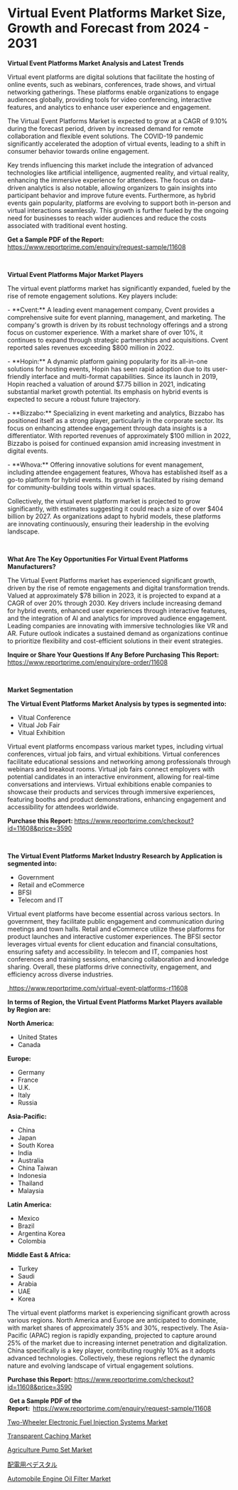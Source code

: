 <p><h1>Virtual Event Platforms Market Size, Growth and Forecast from 2024 - 2031</h1></p><p><strong>Virtual Event Platforms Market Analysis and Latest Trends</strong></p>
<p><p>Virtual event platforms are digital solutions that facilitate the hosting of online events, such as webinars, conferences, trade shows, and virtual networking gatherings. These platforms enable organizations to engage audiences globally, providing tools for video conferencing, interactive features, and analytics to enhance user experience and engagement.</p><p>The Virtual Event Platforms Market is expected to grow at a CAGR of 9.10% during the forecast period, driven by increased demand for remote collaboration and flexible event solutions. The COVID-19 pandemic significantly accelerated the adoption of virtual events, leading to a shift in consumer behavior towards online engagement. </p><p>Key trends influencing this market include the integration of advanced technologies like artificial intelligence, augmented reality, and virtual reality, enhancing the immersive experience for attendees. The focus on data-driven analytics is also notable, allowing organizers to gain insights into participant behavior and improve future events. Furthermore, as hybrid events gain popularity, platforms are evolving to support both in-person and virtual interactions seamlessly. This growth is further fueled by the ongoing need for businesses to reach wider audiences and reduce the costs associated with traditional event hosting.</p></p>
<p><strong>Get a Sample PDF of the Report:&nbsp;</strong> <a href="https://www.reportprime.com/enquiry/request-sample/11608">https://www.reportprime.com/enquiry/request-sample/11608</a></p>
<p>&nbsp;</p>
<p><strong>Virtual Event Platforms Major Market Players</strong></p>
<p><p>The virtual event platforms market has significantly expanded, fueled by the rise of remote engagement solutions. Key players include:</p><p>- **Cvent:** A leading event management company, Cvent provides a comprehensive suite for event planning, management, and marketing. The company's growth is driven by its robust technology offerings and a strong focus on customer experience. With a market share of over 10%, it continues to expand through strategic partnerships and acquisitions. Cvent reported sales revenues exceeding $800 million in 2022.</p><p>- **Hopin:** A dynamic platform gaining popularity for its all-in-one solutions for hosting events, Hopin has seen rapid adoption due to its user-friendly interface and multi-format capabilities. Since its launch in 2019, Hopin reached a valuation of around $7.75 billion in 2021, indicating substantial market growth potential. Its emphasis on hybrid events is expected to secure a robust future trajectory.</p><p>- **Bizzabo:** Specializing in event marketing and analytics, Bizzabo has positioned itself as a strong player, particularly in the corporate sector. Its focus on enhancing attendee engagement through data insights is a differentiator. With reported revenues of approximately $100 million in 2022, Bizzabo is poised for continued expansion amid increasing investment in digital events.</p><p>- **Whova:** Offering innovative solutions for event management, including attendee engagement features, Whova has established itself as a go-to platform for hybrid events. Its growth is facilitated by rising demand for community-building tools within virtual spaces.</p><p>Collectively, the virtual event platform market is projected to grow significantly, with estimates suggesting it could reach a size of over $404 billion by 2027. As organizations adapt to hybrid models, these platforms are innovating continuously, ensuring their leadership in the evolving landscape.</p></p>
<p>&nbsp;</p>
<p><strong>What Are The Key Opportunities For Virtual Event Platforms Manufacturers?</strong></p>
<p><p>The Virtual Event Platforms market has experienced significant growth, driven by the rise of remote engagements and digital transformation trends. Valued at approximately $78 billion in 2023, it is projected to expand at a CAGR of over 20% through 2030. Key drivers include increasing demand for hybrid events, enhanced user experiences through interactive features, and the integration of AI and analytics for improved audience engagement. Leading companies are innovating with immersive technologies like VR and AR. Future outlook indicates a sustained demand as organizations continue to prioritize flexibility and cost-efficient solutions in their event strategies.</p></p>
<p><strong>Inquire or Share Your Questions If Any Before Purchasing This Report:</strong> <a href="https://www.reportprime.com/enquiry/pre-order/11608">https://www.reportprime.com/enquiry/pre-order/11608</a></p>
<p>&nbsp;</p>
<p><strong>Market Segmentation</strong></p>
<p><strong>The Virtual Event Platforms Market Analysis by types is segmented into:</strong></p>
<p><ul><li>Vitual Conference</li><li>Vitual Job Fair</li><li>Vitual Exhibition</li></ul></p>
<p><p>Virtual event platforms encompass various market types, including virtual conferences, virtual job fairs, and virtual exhibitions. Virtual conferences facilitate educational sessions and networking among professionals through webinars and breakout rooms. Virtual job fairs connect employers with potential candidates in an interactive environment, allowing for real-time conversations and interviews. Virtual exhibitions enable companies to showcase their products and services through immersive experiences, featuring booths and product demonstrations, enhancing engagement and accessibility for attendees worldwide.</p></p>
<p><strong>Purchase this Report:&nbsp;</strong><a href="https://www.reportprime.com/checkout?id=11608&price=3590">https://www.reportprime.com/checkout?id=11608&price=3590</a></p>
<p>&nbsp;</p>
<p><strong>The Virtual Event Platforms Market Industry Research by Application is segmented into:</strong></p>
<p><ul><li>Government</li><li>Retail and eCommerce</li><li>BFSI</li><li>Telecom and IT</li></ul></p>
<p><p>Virtual event platforms have become essential across various sectors. In government, they facilitate public engagement and communication during meetings and town halls. Retail and eCommerce utilize these platforms for product launches and interactive customer experiences. The BFSI sector leverages virtual events for client education and financial consultations, ensuring safety and accessibility. In telecom and IT, companies host conferences and training sessions, enhancing collaboration and knowledge sharing. Overall, these platforms drive connectivity, engagement, and efficiency across diverse industries.</p></p>
<p><a href="https://www.reportprime.com/virtual-event-platforms-r11608">&nbsp;https://www.reportprime.com/virtual-event-platforms-r11608</a></p>
<p><strong>In terms of Region, the Virtual Event Platforms Market Players available by Region are:</strong></p>
<p>
    <p> <strong> North America: </strong>
        <ul>
            <li>United States</li>
            <li>Canada</li>
        </ul>
        </p> 
    <p> <strong> Europe: </strong>
        <ul>
            <li>Germany</li>
            <li>France</li>
            <li>U.K.</li>
            <li>Italy</li>
            <li>Russia</li>
        </ul>
        </p> 
    <p> <strong> Asia-Pacific: </strong>
        <ul>
            <li>China</li>
            <li>Japan</li>
            <li>South Korea</li>
            <li>India</li>
            <li>Australia</li>
            <li>China Taiwan</li>
            <li>Indonesia</li>
            <li>Thailand</li>
            <li>Malaysia</li>
        </ul>
        </p> 
    <p> <strong> Latin America: </strong>
        <ul>
            <li>Mexico</li>
            <li>Brazil</li>
            <li>Argentina Korea</li>
            <li>Colombia</li>
        </ul>
        </p> 
    <p> <strong> Middle East & Africa: </strong>
        <ul>
            <li>Turkey</li>
            <li>Saudi</li>
            <li>Arabia</li>
            <li>UAE</li>
            <li>Korea</li>
        </ul>
    </p>
    </p>
<p><p>The virtual event platforms market is experiencing significant growth across various regions. North America and Europe are anticipated to dominate, with market shares of approximately 35% and 30%, respectively. The Asia-Pacific (APAC) region is rapidly expanding, projected to capture around 25% of the market due to increasing internet penetration and digitalization. China specifically is a key player, contributing roughly 10% as it adopts advanced technologies. Collectively, these regions reflect the dynamic nature and evolving landscape of virtual engagement solutions.</p></p>
<p><strong>Purchase this Report: </strong><a href="https://www.reportprime.com/checkout?id=11608&price=3590">https://www.reportprime.com/checkout?id=11608&price=3590</a></p>
<p>&nbsp;<strong>Get a Sample PDF of the Report:&nbsp;&nbsp;</strong><a href="https://www.reportprime.com/enquiry/request-sample/11608">https://www.reportprime.com/enquiry/request-sample/11608</a></p>
<p><strong></strong></p>
<p><p><a href="https://issuu.com/reportprime-2/docs/two-wheeler-electronic-fuel-injecti_11b248f89513d5">Two-Wheeler Electronic Fuel Injection Systems Market</a></p><p><a href="https://medium.com/@mayak140345644/the-global-market-overview-of-the-transparent-caching-market-provides-a-unique-perspective-on-the-37785ad997c7">Transparent Caching Market</a></p><p><a href="https://www.linkedin.com/pulse/strategic-market-insights-global-agriculture-pump-set-sacff?trackingId=ahYxqdgTS4eVC%2BkzeJjKkQ%3D%3D">Agriculture Pump Set Market</a></p><p><a href="https://medium.com/@ridleydamion/electrical-distribution-pedestals-3717a4d60e99">配電用ペデスタル</a></p><p><a href="https://issuu.com/reportprime-2/docs/automobile-engine-oil-filter-market_8de3b4ea939b30">Automobile Engine Oil Filter Market</a></p></p>